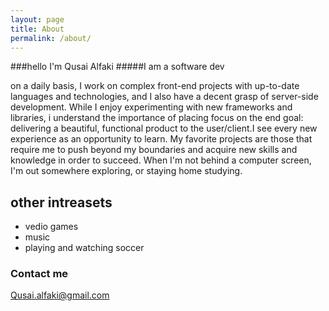 ```yaml
---
layout: page
title: About
permalink: /about/
---
```


###hello  I'm Qusai Alfaki
#####I am a software dev

on a daily basis, I work on complex front-end projects with up-to-date languages and technologies, and I also have a decent grasp of server-side development. While I enjoy experimenting with new frameworks and libraries, i understand the importance of placing focus on the end goal: delivering a beautiful, functional product to the user/client.I see every new experience as an opportunity to learn. My favorite projects are those that require me to push beyond my boundaries and acquire new skills and knowledge in order to succeed. When I'm not behind a computer screen, I'm out somewhere exploring, or staying home studying.
  
  other intreasets
  --
   - vedio games
   - music
   - playing and watching soccer
   

### Contact me

[Qusai.alfaki@gmail.com](mailto:email@domain.com)
